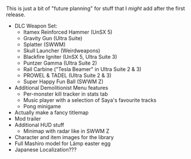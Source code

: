 This is just a bit of "future planning" for stuff that I *might* add
after the first release.

* DLC Weapon Set:
  - Itamex Reinforced Hammer (UnSX 5)
  - Gravity Gun (Ultra Suite)
  - Splatter (SWWM)
  - Skull Launcher (Weirdweapons)
  - Blackfire Igniter (UnSX 5, Ultra Suite 3)
  - Puntzer Gamma (Ultra Suite 2)
  - Rail Carbine ("Tesla Beamer" in Ultra Suite 2 & 3)
  - PROWEL & TADEL (Ultra Suite 2 & 3)
  - Super Happy Fun Ball (SWWM Z)
* Additional Demolitionist Menu features
  - Per-monster kill tracker in stats tab
  - Music player with a selection of Saya's favourite tracks
  - Pong minigame
* Actually make a fancy titlemap
* Mod trailer
* Additional HUD stuff
  - Minimap with radar like in SWWM Z
* Character and item images for the library
* Full Mashiro model for Lämp easter egg
* Japanese Localization???
